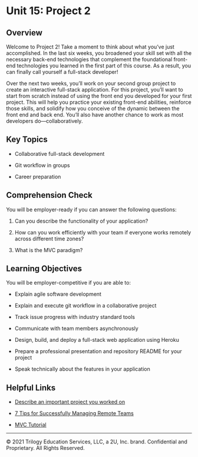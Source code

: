 # Unit 15: Project 2

## Overview

Welcome to Project 2! Take a moment to think about what you’ve just accomplished. In the last six weeks, you broadened your skill set with all the necessary back-end technologies that complement the foundational front-end technologies you learned in the first part of this course. As a result, you can finally call yourself a full-stack developer! 

Over the next two weeks, you’ll work on your second group project to create an interactive full-stack application. For this project, you’ll want to start from scratch instead of using the front end you developed for your first project. This will help you practice your existing front-end abilities, reinforce those skills, and solidify how you conceive of the dynamic between the front end and back end. You’ll also have another chance to work as most developers do&mdash;collaboratively.

## Key Topics

* Collaborative full-stack development

* Git workflow in groups

* Career preparation

## Comprehension Check

You will be employer-ready if you can answer the following questions:

1. Can you describe the functionality of your application?

2. How can you work efficiently with your team if everyone works remotely across different time zones?

3. What is the MVC paradigm?

## Learning Objectives

You will be employer-competitive if you are able to:

* Explain agile software development

* Explain and execute git workflow in a collaborative project

* Track issue progress with industry standard tools

* Communicate with team members asynchronously

* Design, build, and deploy a full-stack web application using Heroku

* Prepare a professional presentation and repository README for your project

* Speak technically about the features in your application

## Helpful Links

* [Describe an important project you worked on](https://www.livecareer.com/resources/interviews/questions/describe-an-important-project-you-worked-on)

* [7 Tips for Successfully Managing Remote Teams](https://www.inc.com/jason-aten/7-tips-for-working-fsuccessfully-managing-remote-teams.html)

* [MVC Tutorial](https://www.guru99.com/mvc-tutorial.html)

---
© 2021 Trilogy Education Services, LLC, a 2U, Inc. brand.  Confidential and Proprietary.  All Rights Reserved.
